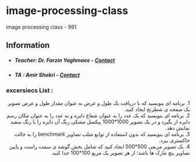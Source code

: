 # image-processing-class
image processing class - 991

## Information
* ##### Teacher: Dr. Farzin Yaghmaee - [Contact](f_yaghmaee@semnan.ac.ir)
* ##### TA : Amir Shokri - [Contact](amirshokri@semnan.ac.ir)

### excersiecs List :

<div dir="rtl">
1. برنامه ای بنویسید که با دریافت یک طول و عرض به عنوان مقدار طول و عرض تصویر یک صفحه ی شطرنج ایجاد کنید. <br />
2. برنامه ای بنویسید که یک عدد را به عنوان شعاع دایره و یه عدد را به عنوان مکان رسم دایره از بگیرد و در یک تصویر 1000*1000 پیکسل مشکی رنگ آن دایره را با رنگ سفید نمایش دهد.<br />
3. برنامه ای بنویسید که بدون استفاده از توابع متلب تصاویر benchmark را به حالت خاکستری ببرد.<br />
4. یک تصویر مربعی 500*500 ایجاد کنید که شامل بخش گوشه ی سمت راست و پایین تصاویر بنچ مارک ها باشد؛ از هر تصویر یک مربع 100*100 جدا کنید.<br />
</div>
